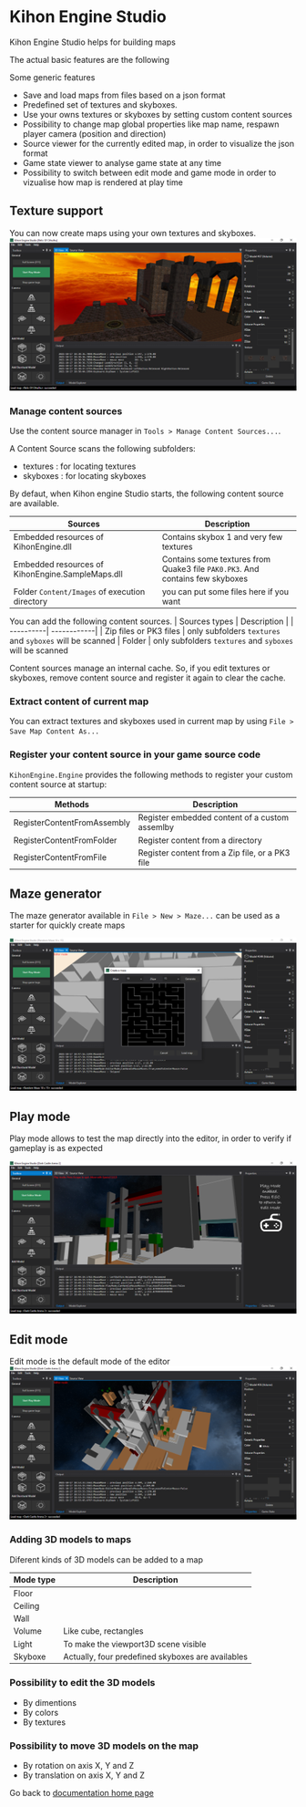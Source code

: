 # Kihon Engine Studio

Kihon Engine Studio helps for building maps

The actual basic features are the following

Some generic features 
* Save and load maps from files based on a json format
* Predefined set of textures and skyboxes. 
* Use your owns textures or skyboxes by setting custom content sources
* Possibility to change map global properties like map name, respawn player camera (position and direction)
* Source viewer for the currently edited map, in order to visualize the json format
* Game state viewer to analyse game state at any time
* Possibility to switch between edit mode and game mode in order to vizualise how map is rendered at play time

## Texture support
You can now create maps using your own textures and skyboxes. 
![Screenshot - Edit 3D map](kihonEngine-studio-editMap-texture-003.png)

### Manage content sources
Use the content source manager in `Tools > Manage Content Sources...`. 

A Content Source scans the following subfolders:
* textures : for locating textures
* skyboxes : for locating skyboxes

By defaut, when Kihon engine Studio starts, the following content source are available.

| Sources | Description |
| ----------| ------------| 
| Embedded resources of KihonEngine.dll | Contains skybox 1 and very few textures
| Embedded resources of KihonEngine.SampleMaps.dll |Contains some textures from Quake3 file `PAK0.PK3`. And contains few skyboxes 
| Folder `Content/Images` of execution directory | you can put some files here if you want

You can add the following content sources. 
| Sources types | Description |
| ----------| ------------| 
| Zip files or PK3 files | only subfolders `textures` and `syboxes` will be scanned
| Folder | only subfolders `textures` and `syboxes` will be scanned

Content sources manage an internal cache. So, if you edit textures or skyboxes, remove content source and register it again to clear the cache.

### Extract content of current map
You can extract textures and skyboxes used in current map by using `File > Save Map Content As...`

### Register your content source in your game source code
`KihonEngine.Engine` provides the following methods to register your custom content source at startup:

| Methods | Description |
| ----------| ------------| 
| RegisterContentFromAssembly | Register embedded content of a custom assemlby
| RegisterContentFromFolder | Register content from a directory
| RegisterContentFromFile | Register content from a Zip file, or a PK3 file

## Maze generator
The maze generator available in `File > New > Maze...` can be used as a starter for quickly create maps

![Screenshot - Maze editor](kihonEngine-studio-mazeEditor-02.png)

## Play mode
Play mode allows to test the map directly into the editor, in order to verify if gameplay is as expected

![Screenshot - Play on 3D map](kihonEngine-studio-playMap-003.png)

## Edit mode
Edit mode is the default mode of the editor
![Screenshot - Edit 3D map](kihonEngine-studio-editMap-003.png)

### Adding 3D models to maps

Diferent kinds of 3D models can be added to a map

| Mode type | Description |
| ----------| ------------| 
| Floor     | 
| Ceiling   | 
| Wall      | 
| Volume    | Like cube, rectangles 
| Light     | To make the viewport3D scene visible
| Skyboxe   | Actually, four predefined skyboxes are availables

### Possibility to edit the 3D models
* By dimentions
* By colors
* By textures

### Possibility to move 3D models on the map
* By rotation on axis X, Y and Z
* By translation on axis X, Y and Z

Go back to [ documentation home page](../README.md)